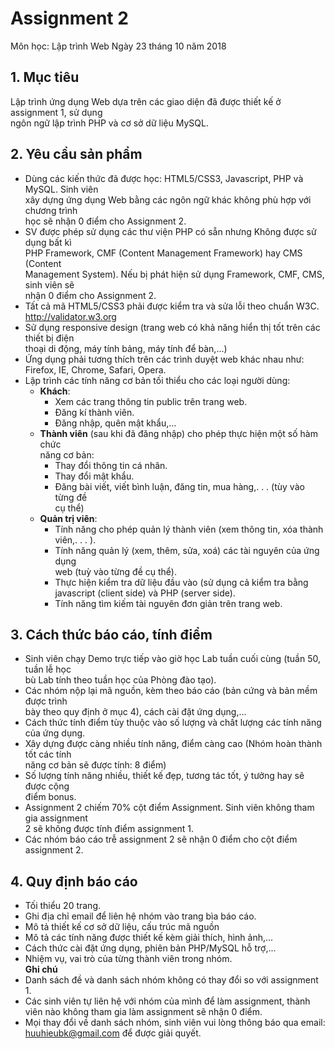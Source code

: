# Assignment	2
Môn	học:	Lập	trình	Web
Ngày	23	tháng	10	năm	2018
## 1. Mục	tiêu
Lập	trình	ứng	dụng	Web	dựa	trên	các	giao	diện	đã	được	thiết	kế	ở	assignment	1,	sử	dụng	
ngôn	ngữ	lập	trình	PHP	và	cơ	sở	dữ	liệu	MySQL.
## 2.	Yêu	cầu	sản	phẩm
* Dùng	các	kiến	thức	đã	được	học:	HTML5/CSS3,	Javascript,	PHP	và	MySQL.	Sinh	viên	
xây	dựng	ứng	dụng	Web	bằng	các	ngôn	ngữ	khác	không	phù	hợp	với	chương	trình	
học	sẽ	nhận	0	điểm	cho	Assignment	2.
* SV	được	phép	sử	dụng	các	thư	viện	PHP	có	sẵn	nhưng	Không	được	sử	dụng	bất	kì	
PHP	Framework,	CMF	(Content	Management	Framework)	hay	CMS	(Content	
Management	System).	Nếu	bị	phát	hiện	sử	dụng	Framework,	CMF,	CMS,	sinh	viên	sẽ	
nhận	0	điểm	cho	Assignment	2.
* Tất	cả	mã	HTML5/CSS3	phải	được	kiểm	tra	và	sửa	lỗi	theo	chuẩn	W3C.	
http://validator.w3.org
* Sử	dụng	responsive	design	(trang	web	có	khả	năng	hiển	thị	tốt	trên	các	thiết	bị	điện	
thoại	di	động,	máy	tính	bảng,	máy	tính	để	bàn,...)
* Ứng	dụng	phải	tương	thích	trên	các	trình	duyệt	web	khác	nhau	như:	Firefox,	IE,	
Chrome,	Safari,	Opera.
* Lập	trình	các	tính	năng	cơ	bản	tối	thiểu	cho	các	loại	người	dùng:
  * **Khách**:
    * Xem	các	trang	thông	tin	public	trên	trang	web.
    * Đăng	kí	thành	viên.
    * Đăng	nhập,	quên	mật	khẩu,...
  * **Thành	viên** (sau	khi	đã	đăng	nhập) cho	phép	thực	hiện	một	số	hàm	chức	
năng	cơ	bản:
    * Thay	đổi	thông	tin	cá	nhân.
    * Thay	đổi	mật	khẩu.
    * Đăng	bài	viết,	viết	bình	luận,	đăng	tin, mua	hàng,.	.	.	(tùy	vào	từng	đề	
cụ	thể)
  * **Quản	trị	viên**:
    * Tính	năng	cho	phép	quản	lý	thành	viên	(xem	thông	tin,	xóa	thành	
viên,.	.	.	).
    * Tính	năng	quản	lý	(xem,	thêm,	sửa,	xoá)	các	tài	nguyên	của	ứng	dụng	
web	(tuỳ	vào	từng đề	cụ	thể).
    * Thực	hiện	kiểm	tra	dữ	liệu	đầu	vào	(sử	dụng	cả	kiểm	tra	bằng	
javascript	(client	side)	và	PHP	(server	side).
    * Tính	năng	tìm	kiếm	tài	nguyên	đơn	giản	trên	trang	web.
## 3.	Cách	thức	báo	cáo,	tính	điểm
* Sinh	viên	chạy	Demo	trực	tiếp	vào	giờ	học	Lab	tuần	cuối	cùng	(tuần	50, tuần	lễ học	
bù	Lab tính	theo	tuần	học	của	Phòng	đào	tạo).
* Các	nhóm	nộp	lại	mã	nguồn,	kèm	theo	báo	cáo	(bản	cứng	và	bản	mềm	được	trình	
bày	theo	quy	định	ở	mục	4),	cách	cài	đặt	ứng	dụng,...
* Cách	thức	tính	điểm	tùy	thuộc	vào	số	lượng	và	chất	lượng	các	tính	năng	của	ứng	
dụng.
* Xây	dựng	được	càng	nhiều	tính	năng,	điểm	càng	cao	(Nhóm	hoàn	thành	tốt	các	tính	
năng	cơ	bản	sẽ	được	tính:	8	điểm)
* Số	lượng	tính	năng	nhiều,	thiết	kế	đẹp,	tương	tác	tốt,	ý	tưởng	hay	sẽ	được	cộng	
điểm	bonus.
* Assignment	2	chiếm	70%	cột	điểm	Assignment.	Sinh	viên	không	tham	gia	assignment	
2	sẽ	không được	tính	điểm	assignment	1.
* Các	nhóm	báo	cáo	trễ	assignment	2	sẽ	nhận	0	điểm	cho	cột	điểm	assignment	2.
## 4.	Quy	định	báo	cáo
* Tối	thiểu	20	trang.
* Ghi	địa	chỉ	email	để	liên	hệ nhóm	vào	trang	bìa	báo	cáo.
* Mô	tả	thiết	kế	cơ	sở	dữ	liệu,	cấu	trúc	mã	nguồn
* Mô	tả	các	tính	năng	được	thiết	kế	kèm giải	thích,	hình	ảnh,...
* Cách	thức	cài	đặt	ứng	dụng,	phiên	bản	PHP/MySQL	hỗ	trợ,...
* Nhiệm	vụ,	vai	trò	của	từng	thành	viên	trong	nhóm.  
**Ghi	chú**
* Danh	sách	đề	và	danh	sách	nhóm không	có	thay	đổi	so	với	assignment	1.
* Các	sinh	viên	tự	liên	hệ với	nhóm	của	mình	để	làm	assignment,	thành	viên	nào	không	tham	gia	làm assignment	sẽ	nhận	0	điểm.
* Mọi	thay	đổi	về	danh	sách	nhóm,	sinh	viên	vui	lòng	thông	báo	qua	email:	
huuhieubk@gmail.com	để	được	giải	quyết.
